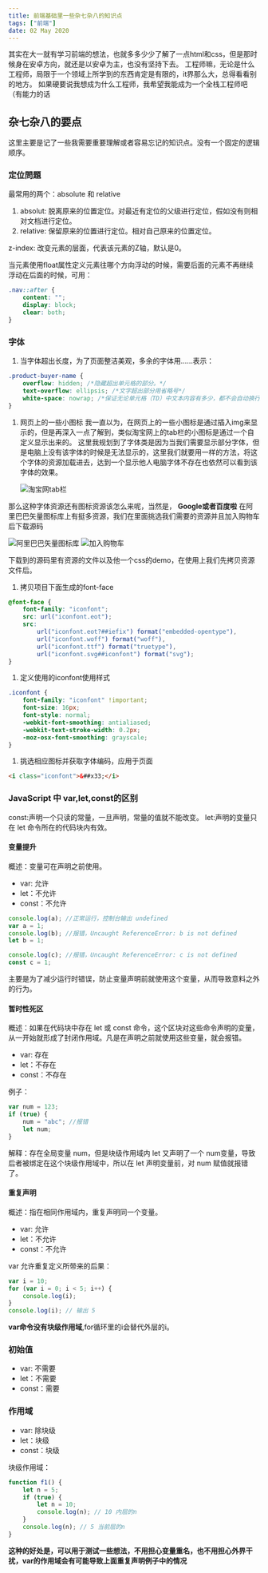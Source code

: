 ```yaml
---
title: 前端基础里一些杂七杂八的知识点
tags: ["前端"]
date: 02 May 2020
---
```


其实在大一就有学习前端的想法，也就多多少少了解了一点html和css，但是那时候身在安卓方向，就还是以安卓为主，也没有坚持下去。
工程师嘛，无论是什么工程师，局限于一个领域上所学到的东西肯定是有限的，it界那么大，总得看看别的地方。
如果硬要说我想成为什么工程师，我希望我能成为一个全栈工程师吧（有能力的话

<!-- more -->

## 杂七杂八的要点

这里主要是记了一些我需要重要理解或者容易忘记的知识点。没有一个固定的逻辑顺序。

### 定位問題

最常用的两个：absolute 和 relative

1. absolut: 脱离原来的位置定位。对最近有定位的父级进行定位，假如没有则相对文档进行定位。
2. relative: 保留原来的位置进行定位。相对自己原来的位置定位。

z-index: 改变元素的层面，代表该元素的Z轴，默认是0。

当元素使用float属性定义元素往哪个方向浮动的时候，需要后面的元素不再继续浮动在后面的时候，可用：

```css
.nav::after {
	content: "";
	display: block;
	clear: both;
}
```

### 字体

1. 当字体超出长度，为了页面整洁美观，多余的字体用……表示：

```css
.product-buyer-name {
	overflow: hidden; /*隐藏超出单元格的部分。*/
	text-overflow: ellipsis; /*文字超出部分用省略号*/
	white-space: nowrap; /*保证无论单元格（TD）中文本内容有多少，都不会自动换行，此时多余的内容会在水平方向撑破单元格*/
}
```

1. 网页上的一些小图标
   我一直以为，在网页上的一些小图标是通过插入img来显示的，但是再深入一点了解到，类似淘宝网上的tab栏的小图标是通过一个自定义显示出来的。
   这里我规划到了字体类是因为当我们需要显示部分字体，但是电脑上没有该字体的时候是无法显示的，这里我们就要用一样的方法，将这个字体的资源加载进去，达到一个显示他人电脑字体不存在也依然可以看到该字体的效果。

   ![淘宝网tab栏](/postImg/web-knowledge/tao_tab.png)

那么这种字体资源还有图标资源该怎么来呢，当然是，
**Google或者百度啦**
在阿里巴巴矢量图标库上有挺多资源，我们在里面挑选我们需要的资源并且加入购物车后下载源码

![阿里巴巴矢量图标库](/postImg/web-knowledge/albb_icon.jpg)
![加入购物车](/postImg/web-knowledge/albb_buy.jpg)

下载到的源码里有资源的文件以及他一个css的demo，在使用上我们先拷贝资源文件后。

1. 拷贝项目下面生成的font-face

```css
@font-face {
	font-family: "iconfont";
	src: url("iconfont.eot");
	src:
		url("iconfont.eot?##iefix") format("embedded-opentype"),
		url("iconfont.woff") format("woff"),
		url("iconfont.ttf") format("truetype"),
		url("iconfont.svg##iconfont") format("svg");
}
```

1. 定义使用的iconfont使用样式

```css
.iconfont {
	font-family: "iconfont" !important;
	font-size: 16px;
	font-style: normal;
	-webkit-font-smoothing: antialiased;
	-webkit-text-stroke-width: 0.2px;
	-moz-osx-font-smoothing: grayscale;
}
```

1. 挑选相应图标并获取字体编码，应用于页面

```html
<i class="iconfont">&##x33;</i>
```

### JavaScript 中 var,let,const的区别

const:声明一个只读的常量，一旦声明，常量的值就不能改变。
let:声明的变量只在 let 命令所在的代码块内有效。

#### 变量提升

概述：变量可在声明之前使用。

- var: 允许
- let：不允许
- const：不允许

```js
console.log(a); //正常运行，控制台输出 undefined
var a = 1;
console.log(b); //报错，Uncaught ReferenceError: b is not defined
let b = 1;

console.log(c); //报错，Uncaught ReferenceError: c is not defined
const c = 1;
```

主要是为了减少运行时错误，防止变量声明前就使用这个变量，从而导致意料之外的行为。

#### 暂时性死区

概述：如果在代码块中存在 let 或 const 命令，这个区块对这些命令声明的变量，从一开始就形成了封闭作用域。凡是在声明之前就使用这些变量，就会报错。

- var: 存在
- let：不存在
- const：不存在

例子：

```js
var num = 123;
if (true) {
	num = "abc"; //报错
	let num;
}
```

解释：存在全局变量 num，但是块级作用域内 let 又声明了一个 num变量，导致后者被绑定在这个块级作用域中，所以在 let 声明变量前，对 num 赋值就报错了。

#### 重复声明

概述：指在相同作用域内，重复声明同一个变量。

- var: 允许
- let：不允许
- const：不允许

var 允许重复定义所带来的后果：

```js
var i = 10;
for (var i = 0; i < 5; i++) {
	console.log(i);
}
console.log(i); // 输出 5
```

**var命令没有块级作用域**,for循环里的i会替代外层的i。

### 初始值

- var: 不需要
- let：不需要
- const：需要

### 作用域

- var: 除块级
- let：块级
- const：块级

块级作用域：

```js
function f1() {
	let n = 5;
	if (true) {
		let n = 10;
		console.log(n); // 10 内层的n
	}
	console.log(n); // 5 当前层的n
}
```

**这种的好处是，可以用于测试一些想法，不用担心变量重名，也不用担心外界干扰，var的作用域会有可能导致上面重复声明例子中的情况**
